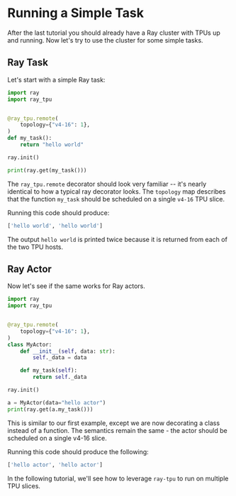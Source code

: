 # Running a Simple Task

After the last tutorial you should already have a Ray cluster with TPUs up and
running. Now let's try to use the cluster for some simple tasks.


## Ray Task

Let's start with a simple Ray task:

```python
import ray
import ray_tpu


@ray_tpu.remote(
    topology={"v4-16": 1},
)
def my_task():
    return "hello world"

ray.init()

print(ray.get(my_task()))
```

The `ray_tpu.remote` decorator should look very familiar -- it's nearly
identical to how a typical ray decorator looks. The `topology` map describes
that the function `my_task` should be scheduled on a single `v4-16` TPU slice.

Running this code should produce:

```bash
['hello world', 'hello world']
```

The output `hello world` is printed twice because it is returned from each of
the two TPU hosts.


## Ray Actor

Now let's see if the same works for Ray actors.

```python
import ray
import ray_tpu


@ray_tpu.remote(
    topology={"v4-16": 1},
)
class MyActor:
    def __init__(self, data: str):
        self._data = data

    def my_task(self):
        return self._data

ray.init()

a = MyActor(data="hello actor")
print(ray.get(a.my_task()))
```

This is similar to our first example, except we are now decorating a class
instead of a function. The semantics remain the same - the actor should be
scheduled on a single v4-16 slice.

Running this code should produce the following:

```bash
['hello actor', 'hello actor']
```

In the following tutorial, we'll see how to leverage `ray-tpu` to run on
multiple TPU slices.
